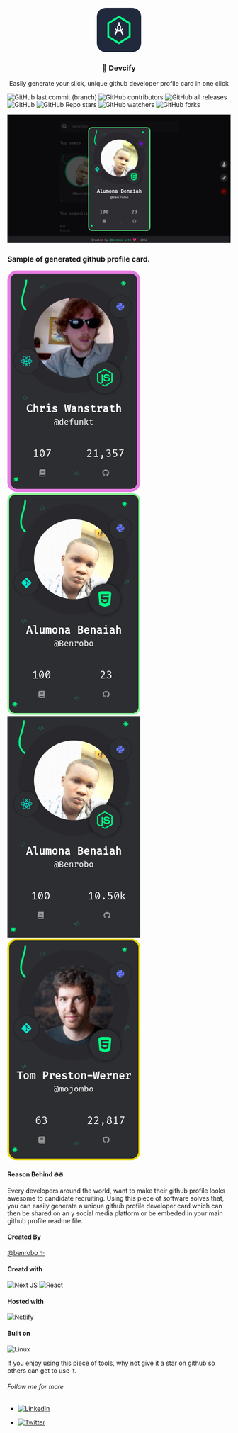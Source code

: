 <p align="center"> <img src="https://raw.githubusercontent.com/Benrobo/devcify/main/public/logo.png" width="100" style="border-radius:20%" /> </p>

### <p align="center">💖 Devcify</p>

<p align="center">Easily generate your slick, unique github developer profile card in one click </p>

![GitHub last commit (branch)](https://img.shields.io/github/last-commit/benrobo/devcify/main?style=for-the-badge)
![GitHub contributors](https://img.shields.io/github/contributors/benrobo/devcify?style=for-the-badge)
![GitHub all releases](https://img.shields.io/github/downloads/benrobo/devcify/total?style=for-the-badge)
![GitHub](https://img.shields.io/github/license/benrobo/health-tools?style=for-the-badge)
![GitHub Repo stars](https://img.shields.io/github/stars/benrobo/devcify?style=for-the-badge)
![GitHub watchers](https://img.shields.io/github/watchers/benrobo/devcify?style=for-the-badge)
![GitHub forks](https://img.shields.io/github/forks/benrobo/devcify?style=for-the-badge)

<img src="https://raw.githubusercontent.com/Benrobo/devcify/main/readmeImg/devcard.png">

### Sample of generated github profile card.

<p align="left">
<img src="https://raw.githubusercontent.com/Benrobo/devcify/main/readmeImg/a2.png">
&nbsp;&nbsp;&nbsp;&nbsp;
<img src="https://raw.githubusercontent.com/Benrobo/devcify/main/readmeImg/a1.png">
&nbsp;&nbsp;&nbsp;&nbsp;
<img src="https://raw.githubusercontent.com/Benrobo/devcify/main/readmeImg/a3.png">
&nbsp;&nbsp;&nbsp;&nbsp;
<img src="https://raw.githubusercontent.com/Benrobo/devcify/main/readmeImg/a4.png">
&nbsp;&nbsp;&nbsp;&nbsp;
</p>

#### Reason Behind 🔥🔥.

Every developers around the world, want to make their github profile looks awesome to candidate recruiting. Using this piece of software solves that, you can easily generate a unique github profile developer card which can then be shared on an y social media platform or be embeded in your main github profile readme file.

#### Created By

[@benrobo ✨](https://github.com/benrobo)

#### Creatd with

![Next JS](https://img.shields.io/badge/Next-black?style=for-the-badge&logo=next.js&logoColor=white) ![React](https://img.shields.io/badge/react-%2320232a.svg?style=for-the-badge&logo=react&logoColor=%2361DAFB)

#### Hosted with

![Netlify](https://img.shields.io/badge/netlify-%23000000.svg?style=for-the-badge&logo=netlify&logoColor=#00C7B7)

#### Built on

![Linux](https://img.shields.io/badge/Linux-FCC624?style=for-the-badge&logo=linux&logoColor=black)

If you enjoy using this piece of tools, why not give it a star on github so others can get to use it.

###### Follow me for more

- [![LinkedIn](https://img.shields.io/badge/linkedin-%230077B5.svg?style=for-the-badge&logo=linkedin&logoColor=white) ](https://www.linkedin.com/in/benaiah-alumona-491b35220/?lipi=urn%3Ali%3Apage%3Ad_flagship3_feed%3BkBUrhZmnQs2tLwXQ3rLoKA%3D%3D)

- [![Twitter](https://img.shields.io/badge/<AlumonaBenaiah>-%231DA1F2.svg?style=for-the-badge&logo=Twitter&logoColor=white)](https://twiter.com/AlumonaBenaiah)
